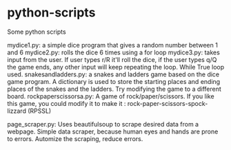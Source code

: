 # python-scripts
Some python scripts

mydice1.py: a simple dice program that gives a random number between 1 and 6
mydice2.py: rolls the dice 6 times using a for loop
mydice3.py: takes input from the user. If user types r/R it'll roll the dice, if the user types q/Q the game ends, any other input will keep repeating the loop. While True loop used.
snakesandladders.py: a snakes and ladders game based on the dice game program. A dictionary is used to store the starting places and ending places of the snakes and the ladders. Try modifying the game to a different board. 
rockpaperscissorsa.py: A game of rock/paper/scissors. If you like this game, you could modify it to make it : rock-paper-scissors-spock-lizzard (RPSSL)

page_scraper.py: Uses beautifulsoup to scrape desired data from a webpage. Simple data scraper, because human eyes and hands are prone to errors. Automize the scraping, reduce errors.
